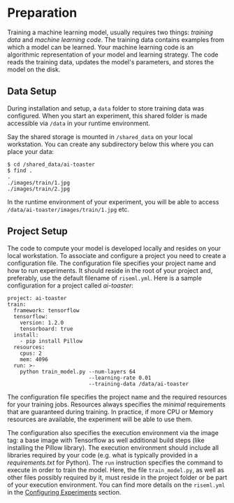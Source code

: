 # Preparation

Training a machine learning model, usually requires two things: *training data* and *machine learning code*.
The training data contains examples from which a model can be learned.
Your machine learning code is an algorithmic representation of your model and learning strategy.
The code reads the training data, updates the model's parameters, and stores the model on the disk.


## Data Setup

During installation and setup, a `data` folder to store training data was configured.
When you start an experiment, this shared folder is made accessible via `/data` in your runtime environment.

Say the shared storage is mounted in `/shared_data` on your local workstation.
You can create any subdirectory below this where you can place your data:

```
$ cd /shared_data/ai-toaster
$ find .
.
./images/train/1.jpg
./images/train/2.jpg
```
In the runtime environment of your experiment, you will be able to access `/data/ai-toaster/images/train/1.jpg` etc.

## Project Setup

The code to compute your model is developed locally and resides on your local workstation.
To associate and configure a project you need to create a configuration file.
The configuration file specifies your project name and how to run experiments.
It should reside in the root of your project and, preferably, use the default filename of `riseml.yml`.
Here is a sample configuration for a project called *ai-toaster*:

```
project: ai-toaster
train:
  framework: tensorflow
  tensorflow:
    version: 1.2.0
    tensorboard: true
  install:
    - pip install Pillow
  resources:
    cpus: 2
    mem: 4096
  run: >-
    python train_model.py --num-layers 64
                          --learning-rate 0.01
                          --training-data /data/ai-toaster
```
The configuration file specifies the project name and the required resources for your training jobs.
Resources always specifies the *minimal* requirements that are guaranteed during training.
In practice, if more CPU or Memory resources are available, the experiment will be able to use them.

The configuration also specifies the execution environment via the image tag: a base image with Tensorflow as well additional build steps (like installing the Pillow library).
The execution environment should include all libraries required by your code (e.g. what is typically provided in a *requirements.txt* for Python).
The `run` instruction specifies the command to execute in order to train the model.
Here, the file `train_model.py`, as well as other files possibly required by it, must reside in the project folder or be part of your execution environment.
You can find more details on the ```riseml.yml``` in the [Configuring Experiments](/reference/experiments/config.md) section.
